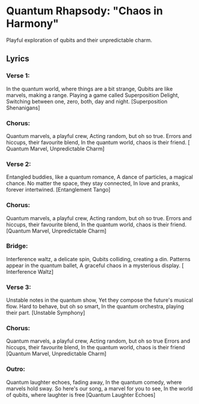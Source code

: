 # Quantum Rhapsody: "Chaos in Harmony"
Playful exploration of qubits and their unpredictable charm.


## Lyrics

### Verse 1:  
In the quantum world, where things are a bit strange,
Qubits are like marvels, making a range.
Playing a game called Superposition Delight,
Switching between one, zero, both, day and night. 
[Superposition Shenanigans]

### Chorus:
Quantum marvels, a playful crew,
Acting random, but oh so true.
Errors and hiccups, their favourite blend,
In the quantum world, chaos is their friend. 
[ Quantum Marvel, Unpredictable Charm]

### Verse 2: 
Entangled buddies, like a quantum romance,
A dance of particles, a magical chance.
No matter the space, they stay connected,
In love and pranks, forever intertwined. 
[Entanglement Tango]

### Chorus: 
Quantum marvels, a playful crew,
Acting random, but oh so true.
Errors and hiccups, their favourite blend,
In the quantum world, chaos is their friend.
[Quantum Marvel, Unpredictable Charm]

### Bridge:
Interference waltz, a delicate spin,
Qubits colliding, creating a din.
Patterns appear in the quantum ballet,
A graceful chaos in a mysterious display.
[ Interference Waltz]

### Verse 3:
Unstable notes in the quantum show,
Yet they compose the future's musical flow.
Hard to behave, but oh so smart,
In the quantum orchestra, playing their part.
[Unstable Symphony]

### Chorus: 
Quantum marvels, a playful crew,
Acting random, but oh so true
Errors and hiccups, their favourite blend,
In the quantum world, chaos is their friend
[Quantum Marvel, Unpredictable Charm]

### Outro:
Quantum laughter echoes, fading away,
In the quantum comedy, where marvels hold sway.
So here's our song, a marvel for you to see,
In the world of qubits, where laughter is free
[Quantum Laughter Echoes]


